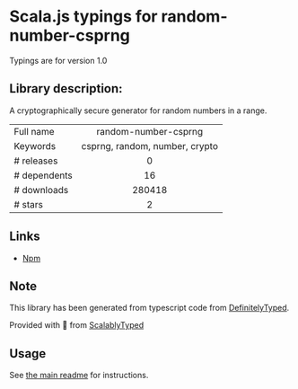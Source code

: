
# Scala.js typings for random-number-csprng

Typings are for version 1.0

## Library description:
A cryptographically secure generator for random numbers in a range.

|                    |                 |
| ------------------ | :-------------: |
| Full name          | random-number-csprng |
| Keywords           | csprng, random, number, crypto |
| # releases         | 0 |
| # dependents       | 16 |
| # downloads        | 280418 |
| # stars            | 2 |

## Links
- [Npm](https://www.npmjs.com/package/random-number-csprng)
    


## Note
This library has been generated from typescript code from [DefinitelyTyped](https://definitelytyped.org).

Provided with :purple_heart: from [ScalablyTyped](https://github.com/oyvindberg/ScalablyTyped)

## Usage
See [the main readme](../../readme.md) for instructions.


